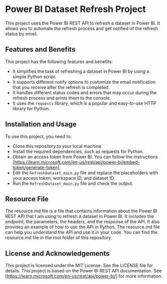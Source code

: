 # Power BI Dataset Refresh Project

This project uses the Power BI REST API to refresh a dataset in Power BI. It allows you to automate the refresh process and get notified of the refresh status by email.

## Features and Benefits

This project has the following features and benefits:

- It simplifies the task of refreshing a dataset in Power BI by using a simple Python script.
- It supports different notify options to customize the email notification that you receive after the refresh is completed.
- It handles different status codes and errors that may occur during the refresh process and prints them to the console.
- It uses the `requests` library, which is a popular and easy-to-use HTTP library for Python.


## Installation and Usage

To use this project, you need to:

- Clone this repository to your local machine.
- Install the required dependencies, such as requests for Python.
- Obtain an access token from Power BI. You can follow the instructions [https://learn.microsoft.com/en-us/rest/api/power-bi/embed-token/generate-token].
- Edit the `RefreshDataset_main.py` file and replace the placeholders with your access token, workspace ID, and dataset ID.
- Run the `RefreshDataset_main.py` file and check the output.


## Resource File

The resource.md file is a file that contains information about the Power BI REST API that I am using to refresh a dataset in Power BI. It includes the endpoint, the parameters, the headers, and the response of the API. It also provides an example of how to use the API in Python. The resource.md file can help you understand the API and use it in your code. You can find the resource.md file in the root folder of this repository.



## License and Acknowledgements

This project is licensed under the MIT License. See the LICENSE file for details.
This project is based on the Power BI REST API documentation. See [https://learn.microsoft.com/en-us/rest/api/power-bi/] for more information.


